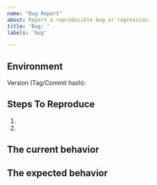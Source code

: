 ```yaml
---
name: "Bug Report"
about: Report a reproducible bug or regression.
title: 'Bug: '
labels: 'bug'

---
```


## Environment

Version (Tag/Commit hash):

## Steps To Reproduce

1.
2.

## The current behavior

## The expected behavior
